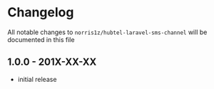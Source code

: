 # Changelog

All notable changes to `norris1z/hubtel-laravel-sms-channel` will be documented in this file

## 1.0.0 - 201X-XX-XX

- initial release
